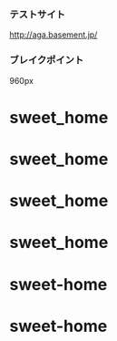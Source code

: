 ### テストサイト

http://aga.basement.jp/

### ブレイクポイント

960px
# sweet_home
# sweet_home
# sweet_home
# sweet_home
# sweet-home
# sweet-home
